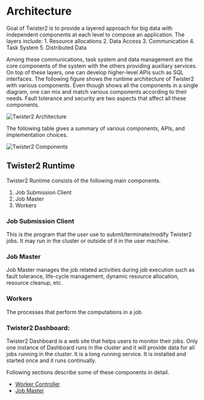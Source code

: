 # Architecture

Goal of Twister2 is to provide a layered approach for big data with independent components at each level to compose an application. The layers include: 1. Resource allocations 2. Data Access 3. Communication 4. Task System 5. Distributed Data

Among these communications, task system and data management are the core components of the system with the others providing auxiliary services. On top of these layers, one can develop higher-level APIs such as SQL interfaces. The following figure shows the runtime architecture of Twister2 with various components. Even though shows all the components in a single diagram, one can mix and match various components according to their needs. Fault tolerance and security are two aspects that affect all these components.

![Twister2 Architecture](assets/tws-architecture.png)

The following table gives a summary of various components, APIs, and implementation choices.

![Twister2 Components](assets/twister2-architecture.png)

## Twister2 Runtime

Twister2 Runtime consists of the following main components.

1. Job Submission Client
2. Job Master
3. Workers

### Job Submission Client

This is the program that the user use to submit/terminate/modify Twister2 jobs. It may run in the cluster or outside of it in the user machine.

### Job Master

Job Master manages the job related activities during job execution such as fault tolerance, life-cycle management, dynamic resource allocation, resource cleanup, etc.

### Workers

The processes that perform the computations in a job.

### Twister2 Dashboard:

Twister2 Dashboard is a web site that helps users to monitor their jobs. 
Only one instance of Dashboard runs in the cluster and it will provide data for all jobs running in the cluster.
It is a long running service. It is installed and started once and it runs continually. 

Following sections describe some of these components in detail.

* [Worker Controller](controller/worker-controller.md)
* [Job Master](job-master/job-master.md)
